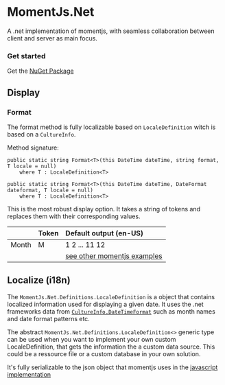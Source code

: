 # MomentJs.Net
A .net implementation of momentjs, with seamless collaboration between client and server as main focus.

### Get started
Get the [NuGet Package](https://www.nuget.org/packages/MomentJs.Net)

## Display
### Format
The format method is fully localizable based on `LocaleDefinition` witch is based on a `CultureInfo`.

Method signature:
```
public static string Format<T>(this DateTime dateTime, string format, T locale = null)
    where T : LocaleDefinition<T>

public static string Format<T>(this DateTime dateTime, DateFormat dateformat, T locale = null)
    where T : LocaleDefinition<T>
```
This is the most robust display option. It takes a string of tokens and replaces them with their corresponding values.

| |Token|Default output (en-US)|
|:- |:- |:-- |
|Month|M|1 2 ... 11 12
|||[see other momentjs examples](https://momentjs.com/docs/#/displaying/format/)

## Localize (i18n)
The `MomentJs.Net.Definitions.LocaleDefinition` is a object that contains localized information used for displaying a given date. 
It uses the .net frameworks data from [`CultureInfo.DateTimeFormat`](https://docs.microsoft.com/en-us/dotnet/api/system.globalization.datetimeformatinfo) such as month names and date format patterns etc.

The abstract `MomentJs.Net.Definitions.LocaleDefinition<>` generic type can be used when you want to implement your own custom LocaleDefinition,
that gets the information the a custom data source. This could be a ressource file or a custom database in your own solution.

It's fully serializable to the json object that momentjs uses in the [javascript implementation](https://momentjs.com/docs/#/i18n/)